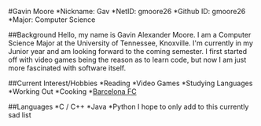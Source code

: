 #Gavin Moore
*Nickname: Gav
*NetID: gmoore26
*Github ID: gmoore26
*Major: Computer Science


##Background
Hello, my name is Gavin Alexander Moore. I am a Computer Science Major at the University of Tennessee, Knoxville. I'm currently in my Junior year and am looking forward to the coming semester. I first started off with video games being the reason as to learn code, but now I am just more fascinated with software itself.

##Current Interest/Hobbies
*Reading
*Video Games
*Studying Languages
*Working Out
*Cooking
*[Barcelona FC](https://www.fcbarcelona.com/en/)

##Languages
*C / C++
*Java
*Python
I hope to only add to this currently sad list
